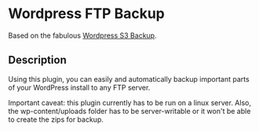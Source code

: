 # Wordpress FTP Backup #

Based on the fabulous [Wordpress S3 Backup](http://wordpress.org/extend/plugins/wp-s3-backups/ "Wordpress S3 Backup").

## Description ##

Using this plugin, you can easily and automatically backup important parts of
your WordPress install to any FTP server.

Important caveat: this plugin currently has to be run on a linux server. 
Also, the wp-content/uploads folder has to be server-writable or it won't be
able to create the zips for backup.